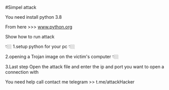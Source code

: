 #Simpel attack 

You need install python 3.8

From here >>> www.python.org


Show how to run attack 


👇🏼
1.setup python for your pc 
👇🏼

2.opening a Trojan image on the victim's computer
👇🏼

3.Last step Open the attack file and enter the ip and port you want to open a connection with


You need help call contact me telegram >> t.me/attackHacker
